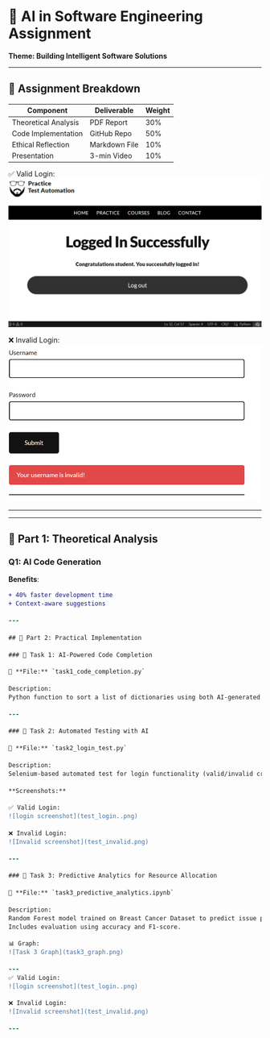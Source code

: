 # 🎯 AI in Software Engineering Assignment  
**Theme: Building Intelligent Software Solutions**   

---

## 📝 **Assignment Breakdown**  
| Component               | Deliverable          | Weight |  
|-------------------------|----------------------|--------|  
| Theoretical Analysis    | PDF Report           | 30%    |  
| Code Implementation     | GitHub Repo          | 50%    |  
| Ethical Reflection      | Markdown File        | 10%    |  
| Presentation            | 3-min Video          | 10%    |  
✅ Valid Login:  
![login screenshot](test_login..png)  

❌ Invalid Login:  
![Invalid screenshot](test_invalid.png)  

---

---

## 🧠 **Part 1: Theoretical Analysis**  

### Q1: AI Code Generation  
**Benefits**:  
```diff
+ 40% faster development time  
+ Context-aware suggestions

---

## 🤖 Part 2: Practical Implementation

### 🔸 Task 1: AI-Powered Code Completion

📂 **File:** `task1_code_completion.py`

Description:  
Python function to sort a list of dictionaries using both AI-generated and manual code.

---

### 🔸 Task 2: Automated Testing with AI

📂 **File:** `task2_login_test.py`

Description:  
Selenium-based automated test for login functionality (valid/invalid credentials).

**Screenshots:**  

✅ Valid Login:  
![login screenshot](test_login..png)  

❌ Invalid Login:  
![Invalid screenshot](test_invalid.png)  

---

### 🔸 Task 3: Predictive Analytics for Resource Allocation

📂 **File:** `task3_predictive_analytics.ipynb`

Description:  
Random Forest model trained on Breast Cancer Dataset to predict issue priority (high/medium/low).  
Includes evaluation using accuracy and F1-score.

📊 Graph:  
![Task 3 Graph](task3_graph.png)

---
✅ Valid Login:  
![login screenshot](test_login..png)  

❌ Invalid Login:  
![Invalid screenshot](test_invalid.png)  

---
